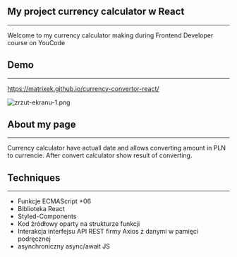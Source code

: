 ## My project currency calculator w React
---

Welcome to my currency calculator making during Frontend Developer course on YouCode

## Demo
---

https://matrixek.github.io/currency-convertor-react/

![zrzut-ekranu-1.png](https://postimg.cc/DS1Z5zMb)

## About my page
---
Currency calculator have actuall date and allows converting amount in PLN to currencie. After convert calculator show result of converting.

## Techniques
---
- Funkcje ECMAScript +06
- Biblioteka React 
- Styled-Components
- Kod źródłowy oparty na strukturze funkcji
- Interakcja interfejsu API REST firmy Axios z danymi w pamięci podręcznej
- asynchroniczny async/await JS






